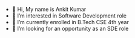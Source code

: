 - 👋 Hi, My name is Ankit Kumar
- 👀 I’m interested in Software Development role
- 🌱 I’m currently enrolled in B.Tech CSE 4th year
- 💞️ I’m looking for an opportunity as an SDE role

<!---
Ankit-india/Ankit-india is a ✨ special ✨ repository because its `README.md` (this file) appears on your GitHub profile.
You can click the Preview link to take a look at your changes.
--->
